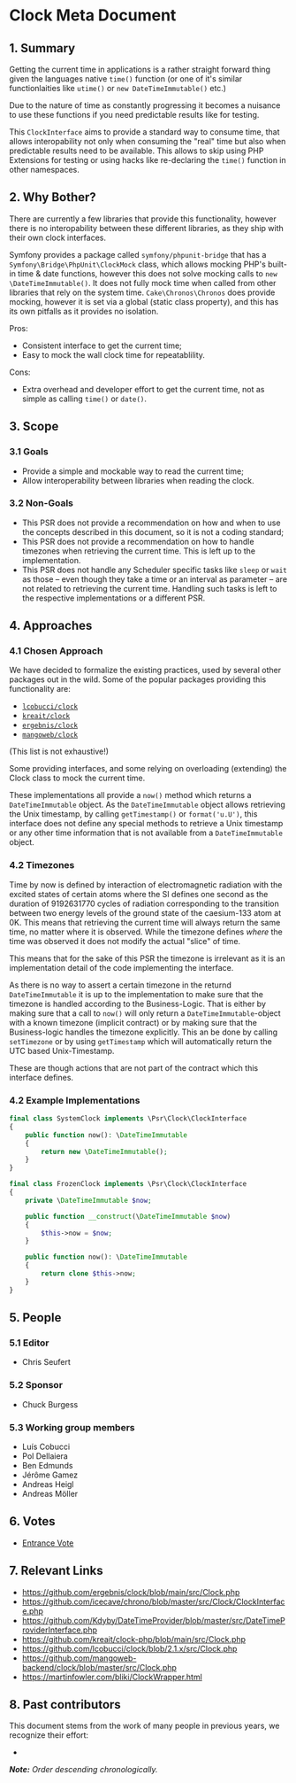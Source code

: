 # Clock Meta Document

## 1. Summary

Getting the current time in applications is a rather straight forward thing given the languages native `time()` function (or one of it's similar functionlaities like `utime()` or `new DateTimeImmutable()` etc.)

Due to the nature of time as constantly progressing it becomes a nuisance to use these functions if you need predictable results like for testing.

This `ClockInterface` aims to provide a standard way to consume time, that allows interopability not only when consuming the "real" time but also when predictable results need to be available. This allows to skip using PHP Extensions for testing or using hacks like re-declaring the `time()` function in other namespaces. 

## 2. Why Bother?

There are currently a few libraries that provide this functionality, however there is no interopability between these different libraries, as they ship with their own clock interfaces. 

Symfony provides a package called `symfony/phpunit-bridge` that has a
`Symfony\Bridge\PhpUnit\ClockMock` class, which allows mocking PHP's built-in time & date functions, however this does not solve mocking calls to `new \DateTimeImmutable()`. It does not fully mock time when called from other libraries that rely on the system time. 
`Cake\Chronos\Chronos` does provide mocking, however it is set via a global (static class property), and this has its own pitfalls as it provides no isolation.

Pros:

* Consistent interface to get the current time;
* Easy to mock the wall clock time for repeatablility.

Cons:

* Extra overhead and developer effort to get the current time, not as simple as
calling `time()` or `date()`.

## 3. Scope

### 3.1 Goals

* Provide a simple and mockable way to read the current time;
* Allow interoperability between libraries when reading the clock.

### 3.2 Non-Goals

* This PSR does not provide a recommendation on how and when to use the concepts
  described in this document, so it is not a coding standard;
* This PSR does not provide a recommendation on how to handle timezones when 
  retrieving the current time. This is left up to the implementation.
* This PSR does not handle any Scheduler specific tasks like `sleep` or `wait` as those – even though they take a time or an interval as parameter – are not related to retrieving the current time. Handling such tasks is left to the respective implementations or a different PSR.

## 4. Approaches

### 4.1 Chosen Approach

We have decided to formalize the existing practices, used by several other packages out in the wild. Some of the popular packages providing this functionality are: 

* [`lcobucci/clock`](https://packagist.org/packages/lcobucci/clock)
* [`kreait/clock`](https://packagist.org/packages/kreait/clock)
* [`ergebnis/clock`](https://packagist.org/packages/ergebnis/clock)
* [`mangoweb/clock`](https://packagist.org/packages/mangoweb/clock)

(This list is not exhaustive!)

Some providing
interfaces, and some relying on overloading (extending) the Clock class to mock the
current time.

These implementations all provide a `now()` method which returns a `DateTimeImmutable` object. As the `DateTimeImmutable` object allows retrieving the Unix timestamp, by calling `getTimestamp()` or `format('u.U')`, this interface does not define any special methods to retrieve a Unix timestamp or any other time information that is not available from a `DateTimeImmutable` object. 

### 4.2 Timezones

Time by now is defined by interaction of electromagnetic radiation with the excited states of certain atoms where the SI defines one second as the duration of 9192631770 cycles of radiation corresponding to the transition between two energy levels of the ground state of the caesium-133 atom at 0K. This means that retrieving the current time will always return the same time, no matter where it is observed. While the timezone defines *where* the time was observed it does not modify the actual "slice" of time.

This means that for the sake of this PSR the timezone is irrelevant as it is an implementation detail of the code implementing the interface. 

As there is no way to assert a certain timezone in the returnd `DateTimeImmutable` it is up to the implementation to make sure that the timezone is handled according to the Business-Logic. That is either by making sure that a call to `now()` will only return a `DateTimeImmutable`-object with a known timezone (implicit contract) or by making sure that the Business-logic handles the timezone explicitly. This an be done by calling `setTimezone` or by using `getTimestamp` which will automatically return the UTC based Unix-Timestamp.

These are though actions that are not part of the contract which this interface defines.


### 4.2 Example Implementations

```php
final class SystemClock implements \Psr\Clock\ClockInterface
{
    public function now(): \DateTimeImmutable
    {
        return new \DateTimeImmutable();
    }
}

final class FrozenClock implements \Psr\Clock\ClockInterface
{
    private \DateTimeImmutable $now;

    public function __construct(\DateTimeImmutable $now)
    {
        $this->now = $now;
    }

    public function now(): \DateTimeImmutable
    {
        return clone $this->now;
    }
}

```

## 5. People

### 5.1 Editor

 * Chris Seufert

### 5.2 Sponsor

 * Chuck Burgess

### 5.3 Working group members

 * Luís Cobucci
 * Pol Dellaiera
 * Ben Edmunds
 * Jérôme Gamez
 * Andreas Heigl
 * Andreas Möller

## 6. Votes

* [Entrance Vote](https://groups.google.com/g/php-fig/c/hIKqd0an-GI)

## 7. Relevant Links

* https://github.com/ergebnis/clock/blob/main/src/Clock.php
* https://github.com/icecave/chrono/blob/master/src/Clock/ClockInterface.php
* https://github.com/Kdyby/DateTimeProvider/blob/master/src/DateTimeProviderInterface.php
* https://github.com/kreait/clock-php/blob/main/src/Clock.php
* https://github.com/lcobucci/clock/blob/2.1.x/src/Clock.php
* https://github.com/mangoweb-backend/clock/blob/master/src/Clock.php
* https://martinfowler.com/bliki/ClockWrapper.html

## 8. Past contributors

This document stems from the work of many people in previous years, we recognize their effort:

 * 
_**Note:** Order descending chronologically._
